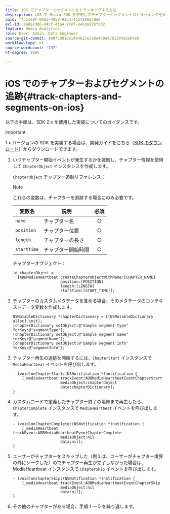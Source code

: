 ```yaml
---
title: iOS でチャプターとセグメントをトラッキングする方法
description: iOS で Media SDK を使用してチャプターとセグメントのトラッキングを実装する方法を説明します。
uuid: ffc5ce9f-04ba-4059-92d4-4cb4180ac9ed
exl-id: ea8a1dd6-043f-41a4-9cef-845da92bfa32
feature: Media Analytics
role: User, Admin, Data Engineer
source-git-commit: 8e0f5d012e1404623e3a0a460a9391303e2ab4e0
workflow-type: ht
source-wordcount: '197'
ht-degree: 100%

---
```


# iOS でのチャプターおよびセグメントの追跡{#track-chapters-and-segments-on-ios}

以下の手順は、SDK 2.x を使用した実装についてのガイダンスです。

>[!IMPORTANT]
>
> 1.x バージョンの SDK を実装する場合は、開発ガイドをこちら（[SDK のダウンロード](/help/sdk-implement/download-sdks.md)）からダウンロードできます。

1. いつチャプター開始イベントが発生するかを識別し、チャプター情報を使用して `ChapterObject` インスタンスを作成します。

   `ChapterObject` チャプター追跡リファレンス：

   >[!NOTE]
   >
   >これらの変数は、チャプターを追跡する場合にのみ必要です。

   | 変数名 | 説明 | 必須 |
   | --- | --- | :---: |
   | `name` | チャプター名 | ○ |
   | `position` | チャプター位置 | ○ |
   | `length` | チャプターの長さ | ○ |
   | `startTime` | チャプター開始時間 | ○ |

   チャプターオブジェクト：

   ```
   id chapterObject =  
     [ADBMediaHeartbeat createChapterObjectWithName:[CHAPTER_NAME]
                        position:[POSITION]
                        length:[LENGTH]
                        startTime:[START_TIME]];
   ```

1. チャプターのカスタムメタデータを含める場合、そのメタデータのコンテキストデータ変数を作成します。

   ```
   NSMutableDictionary *chapterDictionary = [[NSMutableDictionary alloc] init];
   [chapterDictionary setObject:@"Sample segment type" forKey:@"segmentType"];
   [chapterDictionary setObject:@"Sample segment name" forKey:@"segmentName"];
   [chapterDictionary setObject:@"Sample segment info" forKey:@"segmentInfo"];
   ```

1. チャプター再生の追跡を開始するには、`ChapterStart` インスタンスで `MediaHeartbeat` イベントを呼び出します。

   ```
   - (void)onChapterStart:(NSNotification *)notification {
       [_mediaHeartbeat trackEvent:ADBMediaHeartbeatEventChapterStart  
                        mediaObject:chapterObject     
                        data:chapterDictionary];
   }
   ```

1. カスタムコードで定義したチャプター終了の境界まで再生したら、`ChapterComplete` インスタンスで `MediaHeartbeat` イベントを呼び出します。

   ```
   - (void)onChapterComplete:(NSNotification *)notification {
       [_mediaHeartbeat trackEvent:ADBMediaHeartbeatEventChapterComplete  
                        mediaObject:nil  
                        data:nil];
   }
   ```

1. ユーザーがチャプターをスキップした（例えば、ユーザーがチャプター境界の外にシークした）のでチャプター再生が完了しなかった場合は、MediaHeartbeat インスタンスで `ChapterSkip` イベントを呼び出します。

   ```
   - (void)onChapterSkip:(NSNotification *)notification {
       [_mediaHeartbeat trackEvent:ADBMediaHeartbeatEventChapterSkip  
                        mediaObject:nil  
                        data:nil];
   }
   ```

1. その他のチャプターがある場合、手順 1 ～ 5 を繰り返します。
